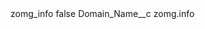 <?xml version="1.0" encoding="UTF-8"?>
<CustomMetadata xmlns="http://soap.sforce.com/2006/04/metadata" xmlns:xsi="http://www.w3.org/2001/XMLSchema-instance" xmlns:xsd="http://www.w3.org/2001/XMLSchema">
    <label>zomg_info</label>
    <protected>false</protected>
    <values>
        <field>Domain_Name__c</field>
        <value xsi:type="xsd:string">zomg.info</value>
    </values>
</CustomMetadata>
